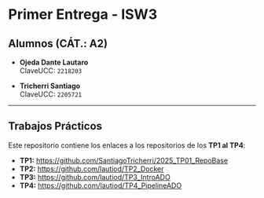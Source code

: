 # Primer Entrega - ISW3

## Alumnos (CÁT.: A2)

- **Ojeda Dante Lautaro**  
  ClaveUCC: `2218203`

- **Tricherri Santiago**  
  ClaveUCC: `2205721`

---

## Trabajos Prácticos

Este repositorio contiene los enlaces a los repositorios de los **TP1 al TP4**:

- **TP1:** https://github.com/SantiagoTricherri/2025_TP01_RepoBase 
- **TP2:** https://github.com/lautiod/TP2_Docker  
- **TP3:** https://github.com/lautiod/TP3_IntroADO
- **TP4:** https://github.com/lautiod/TP4_PipelineADO
